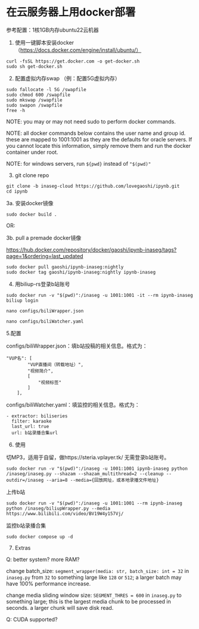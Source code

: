 # 在云服务器上用docker部署

参考配置：1核1GB内存ubuntu22云机器

1. 使用一键脚本安装docker（https://docs.docker.com/engine/install/ubuntu/）
```
curl -fsSL https://get.docker.com -o get-docker.sh
sudo sh get-docker.sh
```

2. 配置虚拟内存swap （例：配置5G虚拟内存）
```
sudo fallocate -l 5G /swapfile
sudo chmod 600 /swapfile
sudo mkswap /swapfile
sudo swapon /swapfile
free -h
```

NOTE: you may or may not need sudo to perform docker commands.

NOTE: all docker commands below contains the user name and group id. these are mapped to 1001:1001 as they are the defaults for oracle servers. If you cannot locate this information, simply remove them and run the docker container under root. 

NOTE: for windows servers, run `${pwd}` instead of `"$(pwd)"`

3. git clone repo
```
git clone -b inaseg-cloud https://github.com/lovegaoshi/ipynb.git
cd ipynb
```

3a. 安装docker镜像
```
sudo docker build .
```
OR:

3b. pull a premade docker镜像

https://hub.docker.com/repository/docker/gaoshi/ipynb-inaseg/tags?page=1&ordering=last_updated

```
sudo docker pull gaoshi/ipynb-inaseg:nightly
sudo docker tag gaoshi/ipynb-inaseg:nightly ipynb-inaseg
```

4. 用biliup-rs登录b站账号
```
sudo docker run -v "$(pwd)":/inaseg -u 1001:1001 -it --rm ipynb-inaseg
biliup login
```
```
nano configs/biliWrapper.json
```
```
nano configs/biliWatcher.yaml
```

5.配置

configs/biliWrapper.json：填b站投稿的相关信息。格式为：
```
"VUP名": [
        "VUP直播间（转载地址）",
        "视频简介",
        [
            "视频标签"
        ]
    ],
```
configs/biliWatcher.yaml：填监控的相关信息。格式为：
```
- extractor: biliseries
  filter: karaoke
  last_url: true
  url: b站录播合集url
```



6. 使用

切MP3，适用于自留，做https://steria.vplayer.tk/ 无需登录b站账号。

`sudo docker run -v "$(pwd)":/inaseg -u 1001:1001 ipynb-inaseg python /inaseg/inaseg.py --shazam --shazam_multithread=2 --cleanup --outdir=/inaseg --aria=8 --media={回放网址，或本地录播文件地址}`

上传b站

`sudo docker run -v "$(pwd)":/inaseg -u 1001:1001 --rm ipynb-inaseg python /inaseg/biliupWrapper.py --media https://www.bilibili.com/video/BV19W4y157Vj/ `

监控b站录播合集

`sudo docker compose up -d`

7. Extras

Q: better system? more RAM?

change batch_size: `segment_wrapper(media: str, batch_size: int = 32` in `inaseg.py` from `32` to something large like `128` or `512`; a larger batch may have 100% performance increase.

change media sliding window size: `SEGMENT_THRES = 600` in `inaseg.py` to something large; this is the largest media chunk to be processed in seconds. a larger chunk will save disk read.

Q: CUDA supported?
